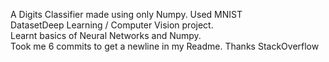 A Digits Classifier made using only Numpy. Used MNIST  
DatasetDeep Learning / Computer Vision project.  
Learnt basics of Neural Networks and Numpy.  
Took me 6 commits to get a newline in my Readme. Thanks StackOverflow
